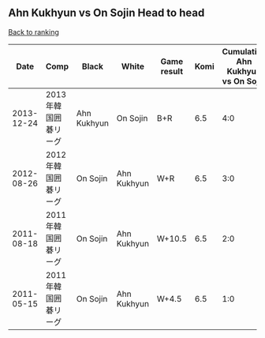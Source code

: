 ## Ahn Kukhyun vs On Sojin Head to head

[Back to ranking](../../index.md)




| **Date** | **Comp** | **Black** | **White** | **Game result** | **Komi** | **Cumulative Ahn Kukhyun vs On Sojin** | **Ahn Kukhyun streak** | **On Sojin streak** | 
| --- | --- | --- | --- | --- | --- | --- | --- | --- |
| 2013-12-24 | 2013年韓国囲碁リーグ | Ahn Kukhyun | On Sojin | B+R | 6.5 | 4:0 | 4 | 0 | 
| 2012-08-26 | 2012年韓国囲碁リーグ | On Sojin | Ahn Kukhyun | W+R | 6.5 | 3:0 | 3 | 0 | 
| 2011-08-18 | 2011年韓国囲碁リーグ | On Sojin | Ahn Kukhyun | W+10.5 | 6.5 | 2:0 | 2 | 0 | 
| 2011-05-15 | 2011年韓国囲碁リーグ | On Sojin | Ahn Kukhyun | W+4.5 | 6.5 | 1:0 | 1 | 0 |




